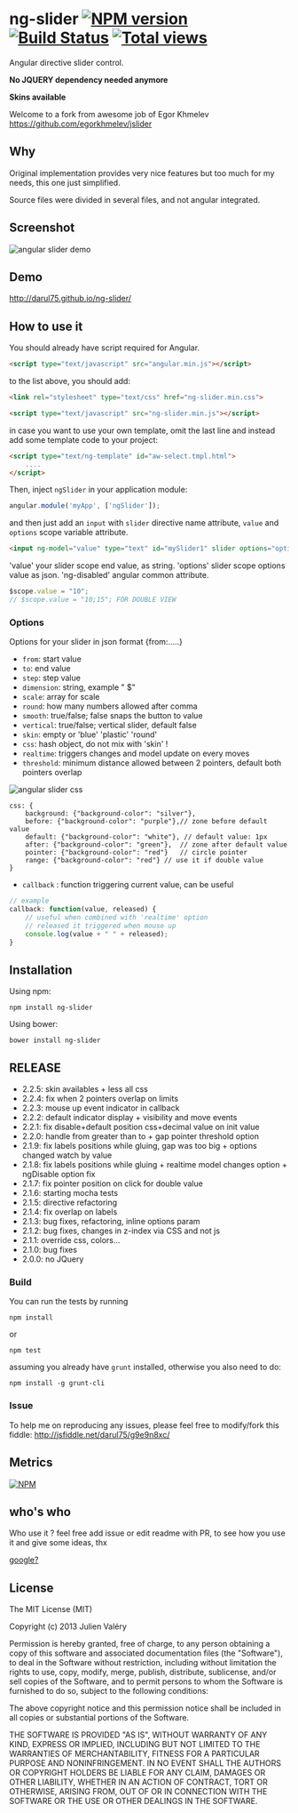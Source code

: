 ng-slider [![NPM version](https://badge.fury.io/js/ng-slider.png)](http://badge.fury.io/js/ng-slider) [![Build Status](https://travis-ci.org/darul75/ng-slider.png?branch=master)](https://travis-ci.org/darul75/ng-slider) [![Total views](https://sourcegraph.com/api/repos/github.com/darul75/ng-slider/counters/views.png)](https://sourcegraph.com/github.com/darul75/ng-slider)
=====================

Angular directive slider control.

**No JQUERY dependency needed anymore**

**Skins available**

Welcome to a fork from awesome job of Egor Khmelev https://github.com/egorkhmelev/jslider

Why
-------------

Original implementation provides very nice features but too much for my needs, this one just simplified.

Source files were divided in several files, and not angular integrated.

Screenshot
-------------

![angular slider demo](http://darul75.github.io/ng-slider/images/slider3.png "angular slider demo screenshot")

Demo
-------------
http://darul75.github.io/ng-slider/

How to use it
-------------

You should already have script required for Angular.

```html
<script type="text/javascript" src="angular.min.js"></script>
```

to the list above, you should add:

```html
<link rel="stylesheet" type="text/css" href="ng-slider.min.css">
```

```html
<script type="text/javascript" src="ng-slider.min.js"></script>
```
in case you want to use your own template, omit the last line and instead add some template code
to your project:
```html
<script type="text/ng-template" id="aw-select.tmpl.html">
    ....
</script>
```

Then, inject `ngSlider` in your application module:

```javascript
angular.module('myApp', ['ngSlider']);
```

and then just add an `input` with `slider` directive name attribute, `value` and `options` scope variable attribute.

```html
<input ng-model="value" type="text" id="mySlider1" slider options="options" />
```

'value' your slider scope end value, as string.
'options' slider scope options value as json.
'ng-disabled' angular common attribute.

```javascript
$scope.value = "10";
// $scope.value = "10;15"; FOR DOUBLE VIEW
```

### Options

Options for your slider in json format {from:.....}

* `from`: start value
* `to`: end value
* `step`: step value
* `dimension`: string, example " $"
* `scale`: array for scale
* `round`: how many numbers allowed after comma
* `smooth`: true/false; false snaps the button to value
* `vertical`: true/false; vertical slider, default false
* `skin`: empty or 'blue' 'plastic' 'round'
* `css`: hash object, do not mix with 'skin' !
* `realtime`: triggers changes and model update on every moves
* `threshold`: minimum distance allowed between 2 pointers, default both pointers overlap 


![angular slider css](http://darul75.github.io/ng-slider/images/slider2.png "angular slider css explained")
```
css: {
	background: {"background-color": "silver"},
	before: {"background-color": "purple"},// zone before default value
	default: {"background-color": "white"}, // default value: 1px
	after: {"background-color": "green"},  // zone after default value
	pointer: {"background-color": "red"}   // circle pointer
	range: {"background-color": "red"} // use it if double value
}
````
* `callback` : function triggering current value, can be useful

```javascript
// example
callback: function(value, released) {
	// useful when combined with 'realtime' option
	// released it triggered when mouse up
	console.log(value + " " + released);
}
```

Installation
------------

Using npm:

```
npm install ng-slider
```

Using bower:

```
bower install ng-slider
```

RELEASE
-------------

* 2.2.5: skin availables + less all css
* 2.2.4: fix when 2 pointers overlap on limits
* 2.2.3: mouse up event indicator in callback
* 2.2.2: default indicator display + visibility and move events
* 2.2.1: fix disable+default position css+decimal value on init value
* 2.2.0: handle from greater than to + gap pointer threshold option
* 2.1.9: fix labels positions while gluing, gap was too big + options changed watch by value
* 2.1.8: fix labels positions while gluing + realtime model changes option + ngDisable option fix
* 2.1.7: fix pointer position on click for double value
* 2.1.6: starting mocha tests
* 2.1.5: directive refactoring
* 2.1.4: fix overlap on labels
* 2.1.3: bug fixes, refactoring, inline options param
* 2.1.2: bug fixes, changes in z-index via CSS and not js
* 2.1.1: override css, colors...
* 2.1.0: bug fixes
* 2.0.0: no JQuery

### Build

You can run the tests by running

```
npm install
```
or
```
npm test
```

assuming you already have `grunt` installed, otherwise you also need to do:

```
npm install -g grunt-cli
```

### Issue

To help me on reproducing any issues, please feel free to modify/fork this fiddle: http://jsfiddle.net/darul75/g9e9n8xc/

## Metrics

[![NPM](https://nodei.co/npm/ng-slider.png?downloads=true&downloadRank=true&stars=true)](https://nodei.co/npm/ng-slider/)

## who's who

Who use it ? feel free add issue or edit readme with PR, to see how you use it and give some ideas, thx

[google?](https://www.google.com)

## License

The MIT License (MIT)

Copyright (c) 2013 Julien Valéry

Permission is hereby granted, free of charge, to any person obtaining a copy
of this software and associated documentation files (the "Software"), to deal
in the Software without restriction, including without limitation the rights
to use, copy, modify, merge, publish, distribute, sublicense, and/or sell
copies of the Software, and to permit persons to whom the Software is
furnished to do so, subject to the following conditions:

The above copyright notice and this permission notice shall be included in
all copies or substantial portions of the Software.

THE SOFTWARE IS PROVIDED "AS IS", WITHOUT WARRANTY OF ANY KIND, EXPRESS OR
IMPLIED, INCLUDING BUT NOT LIMITED TO THE WARRANTIES OF MERCHANTABILITY,
FITNESS FOR A PARTICULAR PURPOSE AND NONINFRINGEMENT. IN NO EVENT SHALL THE
AUTHORS OR COPYRIGHT HOLDERS BE LIABLE FOR ANY CLAIM, DAMAGES OR OTHER
LIABILITY, WHETHER IN AN ACTION OF CONTRACT, TORT OR OTHERWISE, ARISING FROM,
OUT OF OR IN CONNECTION WITH THE SOFTWARE OR THE USE OR OTHER DEALINGS IN
THE SOFTWARE.




